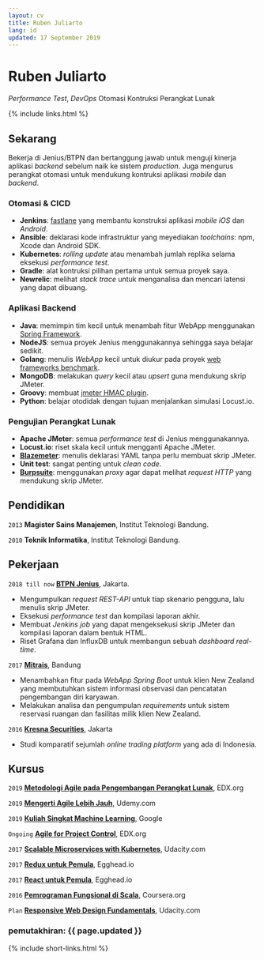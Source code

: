 ```yaml
---
layout: cv
title: Ruben Juliarto
lang: id
updated: 17 September 2019
---
```

# Ruben Juliarto
_Performance Test_, _DevOps_ Otomasi Kontruksi Perangkat Lunak

{% include links.html %}

## Sekarang

Bekerja di Jenius/BTPN dan bertanggung jawab untuk menguji kinerja aplikasi
_backend_ sebelum naik ke sistem _production_. Juga mengurus perangkat otomasi
untuk mendukung kontruksi aplikasi _mobile_ dan _backend_.

### Otomasi & CICD

 - __Jenkins__: [fastlane](http://fastlane.tools) yang membantu konstruksi aplikasi _mobile_ _iOS_ dan _Android_.
 - __Ansible__: deklarasi kode infrastruktur yang meyediakan _toolchains_: npm, Xcode dan Android SDK.
 - __Kubernetes__: _rolling update_ atau menambah jumlah replika selama eksekusi _performance test_.
 - __Gradle__: alat kontruksi pilihan pertama untuk semua proyek saya.
 - __Newrelic__: melihat _stack trace_ untuk menganalisa dan mencari latensi yang dapat dibuang.

### Aplikasi Backend

 - __Java__: memimpin tim kecil untuk menambah fitur WebApp menggunakan [Spring Framework](http://springframework.org).
 - __NodeJS__: semua proyek Jenius menggunakannya sehingga saya belajar sedikit.
 - __Golang__: menulis _WebApp_ kecil untuk diukur pada proyek [web frameworks benchmark](http://github.com/rubenjoy/webapps-rave).
 - __MongoDB__: melakukan _query_ kecil atau _upsert_ guna mendukung skrip JMeter.
 - __Groovy__: membuat [jmeter HMAC plugin](http://github.com/rubenjoy/jmeter-hmac-plugin).
 - __Python__: belajar otodidak dengan tujuan menjalankan simulasi Locust.io.

### Pengujian Perangkat Lunak

 - __Apache JMeter__: semua _performance test_ di Jenius menggunakannya.
 - __Locust.io__: riset skala kecil untuk mengganti Apache JMeter.
 - __[Blazemeter](http://gettaurus.org)__: menulis deklarasi YAML tanpa perlu membuat skrip JMeter.
 - __Unit test__: sangat penting untuk _clean code_.
 - __[Burpsuite](http://portswigger.net/burp)__: menggunakan _proxy_ agar dapat melihat _request HTTP_ yang mendukung skrip JMeter.

## Pendidikan

`2013`
__Magister Sains Manajemen__, Institut Teknologi Bandung.

`2010`
__Teknik Informatika__, Institut Teknologi Bandung.

## Pekerjaan

`2018 till now`
__[BTPN Jenius](http://jenius.com)__, Jakarta.

- Mengumpulkan _request REST-API_ untuk tiap skenario pengguna, lalu menulis skrip JMeter.
- Eksekusi _performance test_ dan kompilasi laporan akhir.
- Membuat _Jenkins job_ yang dapat mengeksekusi skrip JMeter dan kompilasi laporan dalam bentuk HTML.
- Riset Grafana dan InfluxDB untuk membangun sebuah _dashboard real-time_.

`2017`
__[Mitrais](http://mitrais.com)__, Bandung

- Menambahkan fitur pada _WebApp Spring Boot_ untuk klien New Zealand yang membutuhkan sistem informasi observasi dan pencatatan pengembangan diri karyawan.
- Melakukan analisa dan pengumpulan _requirements_ untuk sistem reservasi ruangan dan fasilitas milik klien New Zealand.

`2016`
__[Kresna Securities](http://kresnasecurities.com)__, Jakarta

- Studi komparatif sejumlah _online trading platform_ yang ada di Indonesia.

## Kursus

`2019`
__[Metodologi Agile pada Pengembangan Perangkat Lunak](https://courses.edx.org/courses/course-v1:ETHx+ASD.1x+1T2019/course/)__, EDX.org

`2019`
__[Mengerti Agile Lebih Jauh](https://www.udemy.com/course/understanding-agile-at-a-deeper-level/)__, Udemy.com

`2019`
__[Kuliah Singkat Machine Learning](https://developers.google.com/machine-learning/crash-course/)__, Google

`Ongoing`
__[Agile for Project Control](https://courses.edx.org/courses/course-v1:USMx+ENCE607.5x+1T2019/course/)__, EDX.org

`2017`
__[Scalable Microservices with Kubernetes](https://www.udacity.com/course/scalable-microservices-with-kubernetes--ud615)__, Udacity.com

`2017`
__[Redux untuk Pemula](https://egghead.io/courses/getting-started-with-redux)__, Egghead.io

`2017`
__[React untuk Pemula](https://egghead.io/courses/the-beginner-s-guide-to-react)__, Egghead.io

`2016`
__[Pemrograman Fungsional di Scala](https://www.coursera.org/learn/progfun1)__, Coursera.org

`Plan`
__[Responsive Web Design Fundamentals](https://www.udacity.com/course/responsive-web-design-fundamentals--ud893)__, Udacity.com

### pemutakhiran: {{ page.updated }}

{% include short-links.html %}